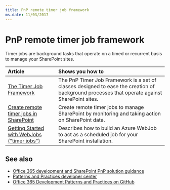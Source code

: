```yaml
---
title: PnP remote timer job framework
ms.date: 11/03/2017
---
```

# PnP remote timer job framework

Timer jobs are background tasks that operate on a timed or recurrent basis to manage your SharePoint sites.

|**Article**|**Shows you how to**|
|:-----|:-----|
|[The Timer Job Framework](timerjob-framework.md)|The PnP Timer Job Framework is a set of classes designed to ease the creation of background processes that operate against SharePoint sites.|
|[Create remote timer jobs in SharePoint](create-remote-timer-jobs-in-sharepoint.md)|Create remote timer jobs to manage SharePoint by monitoring and taking action on SharePoint data.|
|[Getting Started with WebJobs ("timer jobs")](Getting-Started-with-building-Azure-WebJobs-for-your-Office365-sites.md)|Describes how to build an Azure WebJob to act as a scheduled job for your SharePoint installation.

## See also

- [Office 365 development and SharePoint PnP solution guidance](office-365-development-patterns-and-practices-solution-guidance.md)
- [Patterns and Practices developer center](http://dev.office.com/patterns-and-practices)
- [Office 365 Development Patterns and Practices on GitHub](https://github.com/SharePoint/PnP)
